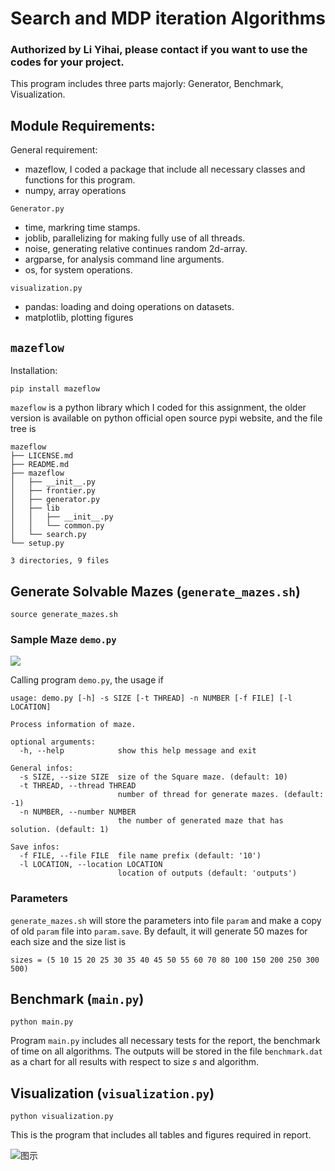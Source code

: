 # Search and MDP iteration Algorithms
### Authorized by Li Yihai, please contact if you want to use the codes for your project.
This program includes three parts majorly: Generator, Benchmark, Visualization.

## Module Requirements: 
General requirement:
- mazeflow, I coded a package that include all necessary classes and functions for this program.
- numpy, array operations
```
Generator.py
```
- time, markring time stamps.
- joblib, parallelizing for making fully use of all threads.
- noise, generating relative continues random 2d-array.
- argparse, for analysis command line arguments.
- os, for system operations.

```
visualization.py
```
- pandas: loading and doing operations on datasets.
- matplotlib, plotting figures

## ```mazeflow```
Installation:
```
pip install mazeflow
```

```mazeflow``` is a python library which I coded for this assignment,
the older version is available on python official open source pypi 
<a herf="https://pypi.org/project/mazeflow/" >website</a>, and the 
file tree is
```
mazeflow
├── LICENSE.md
├── README.md
├── mazeflow
│   ├── __init__.py
│   ├── frontier.py
│   ├── generator.py
│   ├── lib
│   │   ├── __init__.py
│   │   └── common.py
│   └── search.py
└── setup.py

3 directories, 9 files
```



## Generate Solvable Mazes (```generate_mazes.sh```)
```
source generate_mazes.sh
```
### Sample Maze ```demo.py```
![](/outputs_demo/figures/Maze0.png)

Calling program ```demo.py```, the usage if 
```
usage: demo.py [-h] -s SIZE [-t THREAD] -n NUMBER [-f FILE] [-l LOCATION]

Process information of maze.

optional arguments:
  -h, --help            show this help message and exit

General infos:
  -s SIZE, --size SIZE  size of the Square maze. (default: 10)
  -t THREAD, --thread THREAD
                        number of thread for generate mazes. (default: -1)
  -n NUMBER, --number NUMBER
                        the number of generated maze that has solution. (default: 1)

Save infos:
  -f FILE, --file FILE  file name prefix (default: '10')
  -l LOCATION, --location LOCATION
                        location of outputs (default: 'outputs')
```


### Parameters
```generate_mazes.sh``` will store the parameters into file ```param``` and 
make a copy of old ```param``` file into ```param.save```.
By default, it will generate $50$ mazes for each size and the size list is
```
sizes = (5 10 15 20 25 30 35 40 45 50 55 60 70 80 100 150 200 250 300 500)
```

## Benchmark (```main.py```)
``` 
python main.py
```
Program ```main.py``` includes all necessary tests for the report,
the benchmark of time on all algorithms. 
The outputs will be stored in the file ```benchmark.dat``` as a chart for 
all results with respect to size $s$ and algorithm.

## Visualization (```visualization.py```)
```
python visualization.py
```
This is the program that includes all tables and figures required in report.

![图示](/outputs/figures/report/figure01.png)